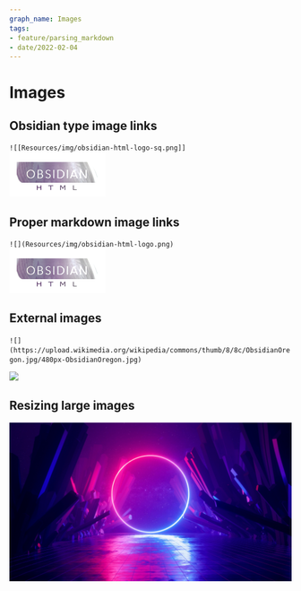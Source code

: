 ```yaml
---
graph_name: Images
tags:
- feature/parsing_markdown
- date/2022-02-04
---
```

   
# Images   
## Obsidian type image links    
`![[Resources/img/obsidian-html-logo-sq.png]]`   
![](../Resources/img/obsidian-html-logo.png)   
   
## Proper markdown image links   
`![](Resources/img/obsidian-html-logo.png)`   
![](../Resources/img/obsidian-html-logo.png)   
   
## External images   
`![](https://upload.wikimedia.org/wikipedia/commons/thumb/8/8c/ObsidianOregon.jpg/480px-ObsidianOregon.jpg)`   
   
![](https://upload.wikimedia.org/wikipedia/commons/thumb/8/8c/ObsidianOregon.jpg/480px-ObsidianOregon.jpg)   
   
## Resizing large images   
![](../Resources/img/wide-image.jpg)